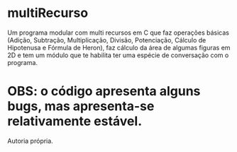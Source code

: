 # multiRecurso

Um programa modular com multi recursos em C que faz operações básicas (Adição, Subtração, Multiplicação, Divisão, Potenciação, Cálculo de Hipotenusa e Fórmula de Heron), faz cálculo da área de algumas figuras em 2D e tem um módulo que te habilita ter uma espécie de conversação com o programa. 

# OBS: o código apresenta alguns bugs, mas apresenta-se relativamente estável. 

Autoria própria.
